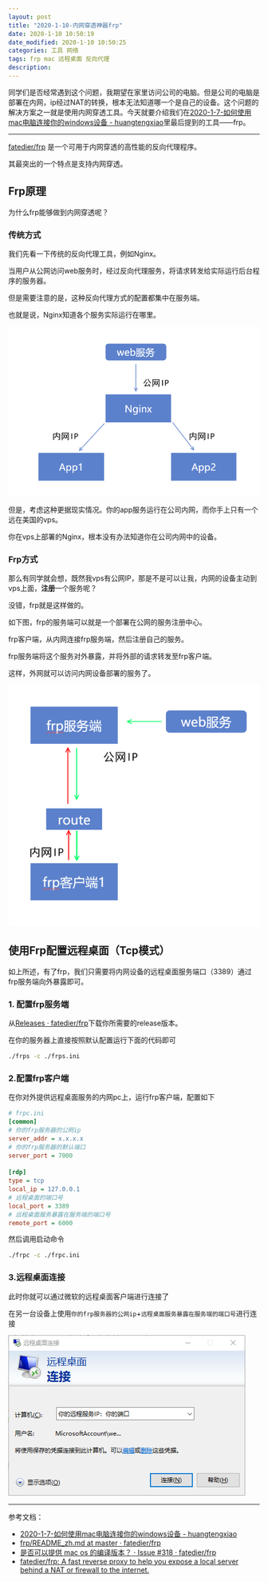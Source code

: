 ```yaml
---
layout: post
title: "2020-1-10-内网穿透神器frp"
date: 2020-1-10 10:50:19
date_modified: 2020-1-10 10:50:25
categories: 工具 网络
tags: frp mac 远程桌面 反向代理 
description:
---
```


同学们是否经常遇到这个问题，我期望在家里访问公司的电脑。但是公司的电脑是部署在内网，ip经过NAT的转换，根本无法知道哪一个是自己的设备。这个问题的解决方案之一就是使用内网穿透工具。今天就要介绍我们在[2020-1-7-如何使用mac电脑连接你的windows设备 - huangtengxiao](https://xinyuehtx.github.io/post/%E5%A6%82%E4%BD%95%E4%BD%BF%E7%94%A8mac%E7%94%B5%E8%84%91%E8%BF%9E%E6%8E%A5%E4%BD%A0%E7%9A%84windows%E8%AE%BE%E5%A4%87.html)里最后提到的工具——frp。

-----

[fatedier/frp](https://github.com/fatedier/frp) 是一个可用于内网穿透的高性能的反向代理程序。

其最突出的一个特点是支持内网穿透。

## Frp原理

为什么frp能够做到内网穿透呢？

### 传统方式

我们先看一下传统的反向代理工具，例如Nginx。

当用户从公网访问web服务时，经过反向代理服务，将请求转发给实际运行后台程序的服务器。

但是需要注意的是，这种反向代理方式的配置都集中在服务端。

也就是说，Nginx知道各个服务实际运行在哪里。

![image-20200110152651296](../media/image-20200110152651296.png)

但是，考虑这种更据现实情况。你的app服务运行在公司内网，而你手上只有一个远在美国的vps。

你在vps上部署的Nginx，根本没有办法知道你在公司内网中的设备。

### Frp方式

那么有同学就会想，既然我vps有公网IP，那是不是可以让我，内网的设备主动到vps上面，**注册**一个服务呢？

没错，frp就是这样做的。

如下图，frp的服务端可以就是一个部署在公网的服务注册中心。

frp客户端，从内网连接frp服务端，然后注册自己的服务。

frp服务端将这个服务对外暴露，并将外部的请求转发至frp客户端。

这样，外网就可以访问内网设备部署的服务了。

![image-20200110152738170](../media/image-20200110152738170.png)

## 使用Frp配置远程桌面（Tcp模式）

如上所述，有了frp，我们只需要将内网设备的远程桌面服务端口（3389）通过frp服务端向外暴露即可。

### 1. 配置frp服务端

从[Releases · fatedier/frp](https://github.com/fatedier/frp/releases)下载你所需要的release版本。

在你的服务器上直接按照默认配置运行下面的代码即可

```sh
./frps -c ./frps.ini
```

### 2.配置frp客户端

在你对外提供远程桌面服务的内网pc上，运行frp客户端，配置如下

```ini
# frpc.ini
[common]
# 你的frp服务器的公网ip
server_addr = x.x.x.x
# 你的frp服务器的默认端口
server_port = 7000

[rdp]
type = tcp
local_ip = 127.0.0.1
# 远程桌面的端口号
local_port = 3389
# 远程桌面服务暴露在服务端的端口号
remote_port = 6000
```

然后调用启动命令

```sh
./frpc -c ./frpc.ini
```

### 3.远程桌面连接

此时你就可以通过微软的远程桌面客户端进行连接了

在另一台设备上使用`你的frp服务器的公网ip`+`远程桌面服务暴露在服务端的端口号`进行连接

![image-20200111125742215](../media/image-20200111125742215.png)



---

参考文档：

-  [2020-1-7-如何使用mac电脑连接你的windows设备 - huangtengxiao](https://xinyuehtx.github.io/post/%E5%A6%82%E4%BD%95%E4%BD%BF%E7%94%A8mac%E7%94%B5%E8%84%91%E8%BF%9E%E6%8E%A5%E4%BD%A0%E7%9A%84windows%E8%AE%BE%E5%A4%87.html)
-  [frp/README_zh.md at master · fatedier/frp](https://github.com/fatedier/frp/blob/master/README_zh.md#%E5%AE%89%E5%85%A8%E5%9C%B0%E6%9A%B4%E9%9C%B2%E5%86%85%E7%BD%91%E6%9C%8D%E5%8A%A1)
-  [是否可以提供 mac os 的编译版本？ · Issue #318 · fatedier/frp](https://github.com/fatedier/frp/issues/318)
-  [fatedier/frp: A fast reverse proxy to help you expose a local server behind a NAT or firewall to the internet.](https://github.com/fatedier/frp)


